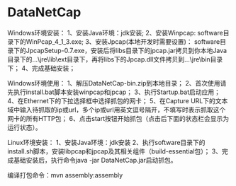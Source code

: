 ﻿# DataNetCap
Windows环境安装：
1、安装Java环境：jdk安装;
2、安装Winpcap: software目录下的WinPcap_4_1_3.exe;
3、安装Jpcap(本地开发时需要设置)： software目录下的JpcapSetup-0.7.exe，安装后将libs目录下的jpcap.jar拷贝到你本地Java目录下的...\jre\lib\ext目录下，再将libs下的Jpcap.dll文件拷贝到...\jre\bin目录下；
4、完成基础安装；

Windows环境使用：
1、解压DataNetCap-bin.zip到本地目录；
2、首次使用请先执行install.bat脚本安装winpcap和jpcap；
3、执行Startup.bat启动应用；
4、在Ethernet下的下拉选择框中选择抓包的网卡；
5、在Capture URL下的文本域中输入待抓取的ip或url，多个ip或url用英文逗号隔开，不填写时表示抓取这个网卡的所有HTTP包；
6、点击start按钮开始抓包（点击后下面的状态栏会显示为运行状态）。

Linux环境安装：
1、安装Java环境：jdk安装
2、执行software目录下的install.sh脚本，安装libpcap和jpcap及其相关组件（build-essential包）；
3、完成基础安装后，执行命令java -jar DataNetCap.jar启动抓包。

编译打包命令：mvn assembly:assembly
